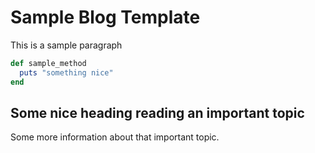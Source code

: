 # Sample Blog Template

This is a sample paragraph

```ruby
def sample_method
  puts "something nice"
end
```


## Some nice heading reading an important topic

Some more information about that important topic.
